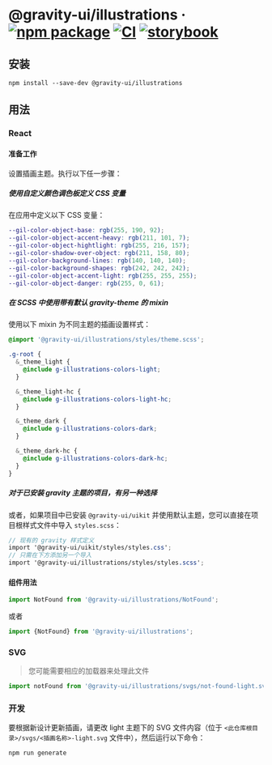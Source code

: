 # @gravity-ui/illustrations &middot; [![npm package](https://img.shields.io/npm/v/@gravity-ui/illustrations)](https://www.npmjs.com/package/@gravity-ui/illustrations) [![CI](https://img.shields.io/github/actions/workflow/status/gravity-ui/illustrations/.github/workflows/ci.yml?label=CI&logo=github)](https://github.com/gravity-ui/illustrations/actions/workflows/ci.yml?query=branch:main) [![storybook](https://img.shields.io/badge/Storybook-deployed-ff4685)](https://preview.gravity-ui.com/illustrations/)

## 安装

```shell
npm install --save-dev @gravity-ui/illustrations
```

## 用法

### React

#### 准备工作

设置插画主题。执行以下任一步骤：

##### 使用自定义颜色调色板定义 CSS 变量

在应用中定义以下 CSS 变量：

```scss
--gil-color-object-base: rgb(255, 190, 92);
--gil-color-object-accent-heavy: rgb(211, 101, 7);
--gil-color-object-hightlight: rgb(255, 216, 157);
--gil-color-shadow-over-object: rgb(211, 158, 80);
--gil-color-background-lines: rgb(140, 140, 140);
--gil-color-background-shapes: rgb(242, 242, 242);
--gil-color-object-accent-light: rgb(255, 255, 255);
--gil-color-object-danger: rgb(255, 0, 61);
```

##### 在 SCSS 中使用带有默认 gravity-theme 的 mixin

使用以下 mixin 为不同主题的插画设置样式：

```scss
@import '@gravity-ui/illustrations/styles/theme.scss';

.g-root {
  &_theme_light {
    @include g-illustrations-colors-light;
  }

  &_theme_light-hc {
    @include g-illustrations-colors-light-hc;
  }

  &_theme_dark {
    @include g-illustrations-colors-dark;
  }

  &_theme_dark-hc {
    @include g-illustrations-colors-dark-hc;
  }
}
```

##### 对于已安装 gravity 主题的项目，有另一种选择

或者，如果项目中已安装 `@gravity-ui/uikit` 并使用默认主题，您可以直接在项目根样式文件中导入 `styles.scss`：

```scss
// 现有的 gravity 样式定义
import '@gravity-ui/uikit/styles/styles.css';
// 只需在下方添加另一个导入
import '@gravity-ui/illustrations/styles/styles.scss';
```

#### 组件用法

```js
import NotFound from '@gravity-ui/illustrations/NotFound';
```

或者

```js
import {NotFound} from '@gravity-ui/illustrations';
```

### SVG

> 您可能需要相应的加载器来处理此文件

```js
import notFound from '@gravity-ui/illustrations/svgs/not-found-light.svg';
```

### 开发

要根据新设计更新插画，请更改 light 主题下的 SVG 文件内容（位于 `<此仓库根目录>/svgs/<插画名称>-light.svg` 文件中），然后运行以下命令：

```shell
npm run generate
```